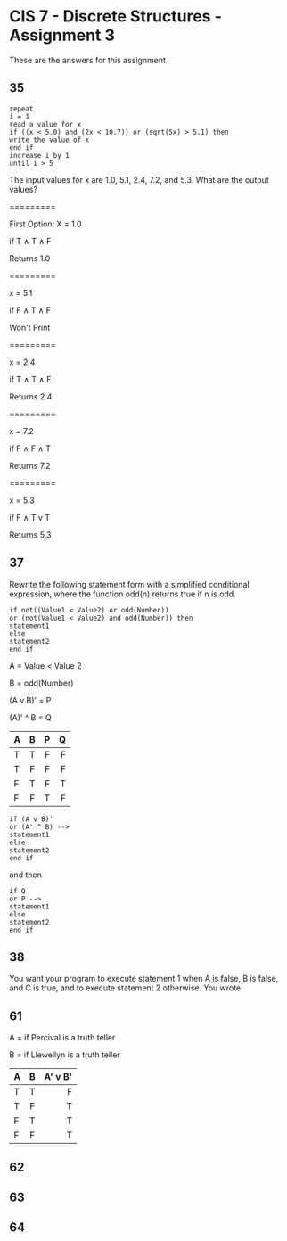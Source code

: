 # CIS 7 - Discrete Structures - Assignment 3
These are the answers for this assignment

## 35

  	repeat
    i = 1
    read a value for x
    if ((x < 5.0) and (2x < 10.7)) or (sqrt(5x) > 5.1) then
    write the value of x
    end if
    increase i by 1
    until i > 5

The input values for x are 1.0, 5.1, 2.4, 7.2, and 5.3. What are the output values?

=========


First Option: X = 1.0

if T ∧ T ∧ F

Returns 1.0

=========

x = 5.1

if F ∧ T ∧ F

Won't Print

=========

x = 2.4

if T ∧ T ∧ F

Returns 2.4

=========

x = 7.2

if F ∧ F ∧ T
 
Returns 7.2

=========

x = 5.3

if F ∧ T v T

Returns 5.3

## 37

Rewrite the following statement form with a simplified conditional expression, where the function odd(n) returns true if n is odd.

	if not((Value1 < Value2) or odd(Number))
	or (not(Value1 < Value2) and odd(Number)) then
	statement1
	else
	statement2
	end if

A = Value < Value 2

B = odd(Number)

(A v B)' = P

(A)' ^ B = Q


| A | B| P | Q | 
| - |:-:| -----:| ---:|
| T | T | F | F |
| T | F | F	| F |
| F | T | F	| T |
| F | F | T | F |

	if (A v B)'
	or (A' ^ B) -->
	statement1
	else
	statement2
	end if

and then

	if Q
	or P -->
	statement1
	else
	statement2
	end if

## 38

You want your program to execute statement 1 when A is false, B is false, and C is true, and to execute statement 2 otherwise. You wrote


## 61

A = if Percival is a truth teller

B = if Llewellyn is a truth teller

| A | B | A' v B' |  
| - |:-:| -:|
| T | T | F |
| T | F | T |
| F | T | T |
| F | F | T |


## 62


## 63


## 64


